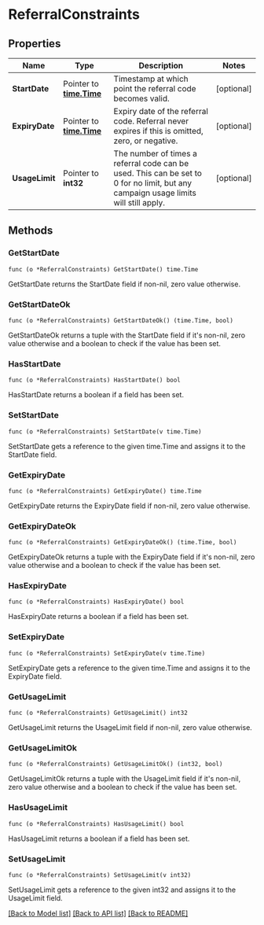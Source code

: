 # ReferralConstraints

## Properties

Name | Type | Description | Notes
------------ | ------------- | ------------- | -------------
**StartDate** | Pointer to [**time.Time**](time.Time.md) | Timestamp at which point the referral code becomes valid. | [optional] 
**ExpiryDate** | Pointer to [**time.Time**](time.Time.md) | Expiry date of the referral code. Referral never expires if this is omitted, zero, or negative. | [optional] 
**UsageLimit** | Pointer to **int32** | The number of times a referral code can be used. This can be set to 0 for no limit, but any campaign usage limits will still apply.  | [optional] 

## Methods

### GetStartDate

`func (o *ReferralConstraints) GetStartDate() time.Time`

GetStartDate returns the StartDate field if non-nil, zero value otherwise.

### GetStartDateOk

`func (o *ReferralConstraints) GetStartDateOk() (time.Time, bool)`

GetStartDateOk returns a tuple with the StartDate field if it's non-nil, zero value otherwise
and a boolean to check if the value has been set.

### HasStartDate

`func (o *ReferralConstraints) HasStartDate() bool`

HasStartDate returns a boolean if a field has been set.

### SetStartDate

`func (o *ReferralConstraints) SetStartDate(v time.Time)`

SetStartDate gets a reference to the given time.Time and assigns it to the StartDate field.

### GetExpiryDate

`func (o *ReferralConstraints) GetExpiryDate() time.Time`

GetExpiryDate returns the ExpiryDate field if non-nil, zero value otherwise.

### GetExpiryDateOk

`func (o *ReferralConstraints) GetExpiryDateOk() (time.Time, bool)`

GetExpiryDateOk returns a tuple with the ExpiryDate field if it's non-nil, zero value otherwise
and a boolean to check if the value has been set.

### HasExpiryDate

`func (o *ReferralConstraints) HasExpiryDate() bool`

HasExpiryDate returns a boolean if a field has been set.

### SetExpiryDate

`func (o *ReferralConstraints) SetExpiryDate(v time.Time)`

SetExpiryDate gets a reference to the given time.Time and assigns it to the ExpiryDate field.

### GetUsageLimit

`func (o *ReferralConstraints) GetUsageLimit() int32`

GetUsageLimit returns the UsageLimit field if non-nil, zero value otherwise.

### GetUsageLimitOk

`func (o *ReferralConstraints) GetUsageLimitOk() (int32, bool)`

GetUsageLimitOk returns a tuple with the UsageLimit field if it's non-nil, zero value otherwise
and a boolean to check if the value has been set.

### HasUsageLimit

`func (o *ReferralConstraints) HasUsageLimit() bool`

HasUsageLimit returns a boolean if a field has been set.

### SetUsageLimit

`func (o *ReferralConstraints) SetUsageLimit(v int32)`

SetUsageLimit gets a reference to the given int32 and assigns it to the UsageLimit field.


[[Back to Model list]](../README.md#documentation-for-models) [[Back to API list]](../README.md#documentation-for-api-endpoints) [[Back to README]](../README.md)


